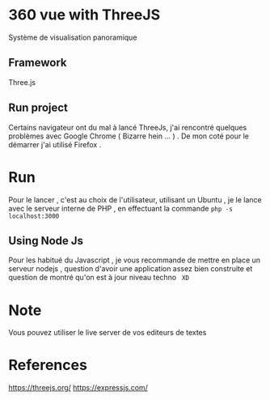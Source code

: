 # 360 vue with ThreeJS
Système de visualisation panoramique 

## Framework 
Three.js

## Run project 
Certains navigateur ont du mal à lancé ThreeJs, j'ai rencontré quelques problèmes avec Google Chrome ( Bizarre hein ... ) . De mon coté pour le démarrer j'ai utilisé Firefox .

# Run
Pour le lancer , c'est au choix de l'utilisateur, utilisant un Ubuntu , je le lance avec le serveur interne de PHP , en effectuant la commande  ``` php -s localhost:3000 ``` 

## Using Node Js 
 Pour les habitué du Javascript , je vous recommande de mettre en place un serveur nodejs , question d'avoir une application assez bien construite et question de montré qu'on est à jour niveau techno ```  XD ``` 

# Note
  Vous pouvez utiliser le live server de vos editeurs de textes
# References
  https://threejs.org/
  https://expressjs.com/ 
